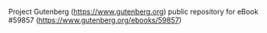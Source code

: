 Project Gutenberg (https://www.gutenberg.org) public repository for
eBook #59857 (https://www.gutenberg.org/ebooks/59857)
